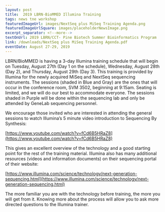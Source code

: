 ```yaml
---
layout: post
title:  2019 LBRN-BioMMED Illumina Training
tags: news tne workshop
featuredImageUrl: images/NextSeq plus MiSeq Training Agenda.png
featuredImageUrlSquare: images/placeholderNewsImage.png
excerpt_separator: <!--more-->
textOnUrl: 2019 LBRN/CCT- Pine Biotech Summer Bioinformatics Program
link: /downloads/NextSeq plus MiSeq Training Agenda.pdf
eventDate: August 27-29, 2019
---
```

LBRN/BioMMED is having a 3-day Illumina training schedule that will begin on Tuesday, August 27th (Day 1 on the schedule), Wednesday, August 28th (Day 2), and Thursday, August 29th (Day 3).  This training is provided by Illumina for the newly acquired MiSeq and NextSeq sequencing instruments.  <!--more--> The  sessions (shaded in Blue and Gray) are the ones that will occur in the conference room, SVM 3502, beginning at 9:15am.  Seating is limited, and we will do our best to accommodate everyone.  The sessions shaded in Purple will be done within the sequencing lab and only be attended by GeneLab sequencing personnel.  

We encourage those invited who are interested in attending the general sessions to watch Illumina’s 5 minute video introduction to Sequencing By Synthesis:

[https://www.youtube.com/watch?v=fCd6B5HRaZ8](https://www.youtube.com/watch?v=fCd6B5HRaZ8)

This gives an excellent overview of the technology and a good starting point for the rest of the training material.  Illumina also has many additional resources (videos and information documents) on their sequencing portal of their website:

[https://www.illumina.com/science/technology/next-generation-sequencing.html](https://www.illumina.com/science/technology/next-generation-sequencing.html)

The more familiar you are with the technology before training, the more you will get from it.  Knowing more about the process will allow you to ask more directed questions to the Illumina trainer.
